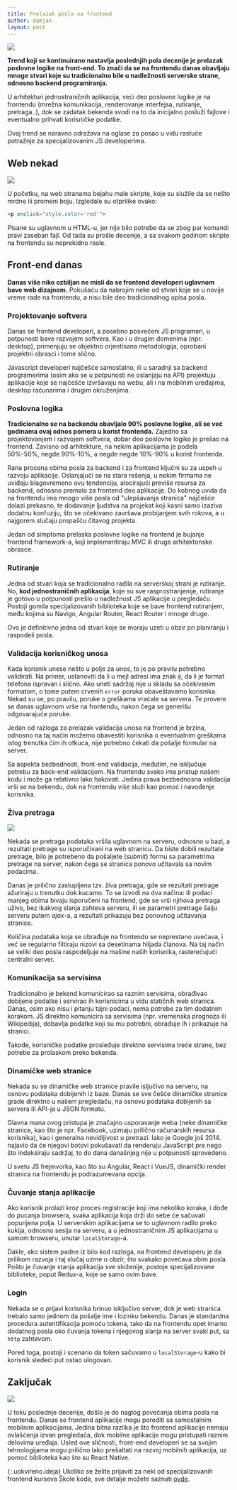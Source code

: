 ```yaml
---
title: Prelazak posla na frontend
author: damjan
layout: post
---
```


![](https://www.myamcat.com/blog/wp-content/uploads/2017/02/front-end-developer-wanted-illustration-e1487757289647.jpg)

**Trend koji se kontinuirano nastavlja poslednjih pola decenije je prelazak poslovne logike na front-end. To znači da se na frontendu danas obavljaju mnoge stvari koje su tradicionalno bile u nadležnosti serverske strane, odnosno backend programiranja.**

U arhitekturi jednostraničnih aplikacija, veći deo poslovne logike je na frontendu (mrežna komunikacija, renderovanje interfejsa, rutiranje, pretraga..), dok se zadatak bekenda svodi na to da inicijalno posluži fajlove i eventualno prihvati korisničke podatke. 

Ovaj trend se naravno odražava na oglase za posao u vidu rastuće potražnje za specijalizovanim JS developerima.

## Web nekad

![](/images/jezici/js-istorija.gif)

U početku, na web stranama bejahu male skripte, koje su služile da se nešto mrdne ili promeni boju. Izgledale su otprilike ovako:

```html
<p onclick="style.color='red'">
```

Pisane su uglavnom u HTML-u, jer nije bilo potrebe da se zbog par komandi pravi zaseban fajl. Od tada su prošle decenije, a sa svakom godinom skripte na frontendu su neprekidno rasle.

## Front-end danas

**Danas više niko ozbiljan ne misli da se frontend developeri uglavnom bave web dizajnom.** Pokušaću da nabrojim neke od stvari koje se u novije vreme rade na frontendu, a nisu bile deo tradicionalnog opisa posla.

### Projektovanje softvera

Danas se frontend developeri, a posebno posvećeni JS programeri, u potpunosti bave razvojem softvera. Kao i u drugim domenima (npr. desktop), primenjuju se objektno orjentisana metodologija, oprobani projektni obrasci i tome slično.

Javascript developeri najčešće samostalno, ili u saradnji sa backend programerima (osim ako se u potpunosti ne oslanjaju na API) projektuju aplikacije koje se najčešće izvršavaju na webu, ali i na mobilnim uređajima, desktop računarima i drugim okruženjima.

### Poslovna logika

**Tradicionalno se na backendu obavljalo 90% poslovne logike, ali se već godinama ovaj odnos pomera u korist frontenda.** Zajedno sa projektovanjem i razvojem softvera, dobar deo poslovne logike je prešao na frontend. Zavisno od arhitekture, na nekim aplikacijama je podela 50%-50%, negde 90%-10%, a negde negde 10%-90% u korist frontenda.

Rana procena obima posla za backend i za frontend ključni su za uspeh u razvoju aplikacije. Oslanjajući se na stara rešenja, u nekim firmama ne uviđaju blagovremeno ovu tendenciju, alocirajući previše resursa za backend, odnosno premalo za frontend deo aplikacije. Do kobnog uvida da na frontendu ima mnogo više posla od "ulepšavanja stranica" najčešće dolazi prekasno, te dodavanje ljudstva na projekat koji kasni samo izaziva dodatnu konfuziju, što se očekivano završava probijanjem svih rokova, a u najgorem slučaju propašću čitavog projekta.

Jedan od simptoma prelaska poslovne logike na frontend je bujanje frontend framework-a, koji implementiraju MVC ili druge arhitektonske obrasce.

### Rutiranje

Jedna od stvari koja se tradicionalno radila na serverskoj strani je rutiranje. No, **kod jednostraničnih aplikacija**, koje su sve rasprostranjenije, rutiranje je gotovo u potpunosti prešlo u nadležnost JS aplikacije u pregledaču. Postoji gomila specijalizovanih biblioteka koje se bave frontend rutiranjem, među kojima su Navigo, Angular Router, React Router i mnoge druge.

Ovo je definitivno jedna od stvari koje se moraju uzeti u obzir pri planiranju i raspodeli posla.

### Validacija korisničkog unosa

Kada korisnik unese nešto u polje za unos, to je po pravilu potrebno validirati. Na primer, ustanoviti da li u mejl adresi ima znak `@`, da li je format telefona ispravan i slično. Ako uneti sadržaj nije u skladu sa očekivanim formatom, o tome putem crvenih `error` poruka obaveštavamo korisnika. Nekad su se, po pravilu, poruke o greškama vraćale sa servera. Te provere se danas uglavnom vrše na frontendu, nakon čega se generišu odgovarajuće poruke. 

Jedan od razloga za prelazak validacija unosa na frontend je brzina, odnosno na taj način možemo obavestiti korisnika o eventualnim greškama istog trenutka čim ih otkuca, nije potrebno čekati da pošalje formular na server.

Sa aspekta bezbednosti, front-end validacija, međutim, ne isključuje potrebu za back-end validacijom. Na frontendu svako ima pristup našem kodu i može ga relativno lako hakovati. Jedina prava bezbednosna validacija vrši se na bekendu, dok na frontendu više služi kao pomoć i navođenje korisnika.

### Živa pretraga

![](https://1.bp.blogspot.com/-KfQabJKiXds/WPiJQvZCbxI/AAAAAAAAAe4/y3cguXDMjBgw1hQAubBIKWea9LQz1_6BACLcB/s1600/autocomplete-textbox-using-bootstrap-typehead-with-ajax-php-small.jpg)

Nekada se pretraga podataka vršila uglavnom na serveru, odnosno u bazi, a rezultati pretrage su isporučivani na web stranicu. Da biste dobili rezultate pretrage, bilo je potrebeno da pošaljete (*submit*) formu sa parametrima pretrage na server, nakon čega se stranica ponovo učitavala sa novim podacima.

Danas je prilično zastupljena tzv. živa pretraga, gde se rezultati pretrage ažuriraju u trenutku dok kucamo. To se izvodi na dva načina: ili podaci manjeg obima bivaju isporučeni na frontend, gde se vrši njihova pretraga uživo, bez ikakvog slanja zahteva serveru, ili se parametri pretrage šalju serveru putem *ajax*-a, a rezultati prikazuju bez ponovnog učitavanja stranice.

Količina podataka koja se obrađuje na frontendu se neprestano uvećava, i već se regularno filtiraju nizovi sa desetinama hiljada članova. Na taj način se veliki deo posla raspodeljuje na mašine naših korisnika, rasterećujući centralni server.

### Komunikacija sa servisima

Tradicionalno je bekend komunicirao sa raznim servisima, obrađivao dobijene podatke i servirao ih korisnicima u vidu statičnih web stranica. Danas, osim ako nisu i pitanju tajni podaci, nema potrebe za tim dodatnim korakom. JS direktno komunicira sa servisima (npr. vremenska prognoza ili Wikipedija), dobavlja podatke koji su mu potrebni, obrađuje ih i prikazuje na stranici.

Takođe, korisničke podatke prosleđuje direktno servisima treće strane, bez potrebe za prolaskom preko bekenda.

### Dinamičke web stranice

Nekada su se dinamičke web stranice pravile isljučivo na serveru, na osnovu podataka dobijenih iz baze. Danas se sve češće dinamičke stranice grade direktno u našem pregledaču, na osnovu podataka dobijenih sa servera ili API-ja u JSON formatu. 

Glavna mana ovog pristupa je značajno usporavanje weba (neke dinamičke stranice, kao što je npr. Facebook, uzimaju prilično računarskih resursa korisnika), kao i generalna nevidljivost u pretrazi. Iako je Google još 2014. najavio da će njegovi botovi pokušavati da renderuju JavaScript pre nego što indeksiraju sadržaj, to do dana današnjeg nije u potpunosti sprovedeno.

U svetu JS frejmvorka, kao što su Angular, React i VueJS, dinamički render stranica na frontendu je podrazumevana opcija.

### Čuvanje stanja aplikacije

Ako korisnik prolazi kroz proces registracije koji ima nekoliko koraka, i dođe do pucanja browsera, svaka aplikacija koja drži do sebe će sačuvati popunjena polja. U serverskim aplikacijama se to uglavnom radilo preko kukija, odnosno sesija na serveru, a u jednostraničnim JS aplikacijama u samom browseru, unutar `localStorage`-a.

Dakle, ako sistem padne iz bilo kod razloga, na frontend developeru je da prilikom razvoja i taj slučaj uzme u obzir, što svakako povećava obim posla. Pošto je čuvanje stanja aplikacija sve složenije, postoje specijalizovane biblioteke, poput Redux-a, koje se samo ovim bave.

### Login

Nekada se o prijavi korisnika brinuo isključivo server, dok je web stranica trebalo samo jednom da pošalje ime i lozinku bekendu. Danas je standardna procedura autentifikacija pomoću tokena, tako da na frontendu opet imamo dodatnog posla oko čuvanja tokena i njegovog slanja na server svaki put, sa `http` zahtevom.

Pored toga, postoji i scenario da token sačuvamo u `localStorage`-u kako bi korisnik sledeći put ostao ulogovan.

## Zaključak

![](http://www.quytech.com/img/reactnativeapp.jpg)

U toku poslednje decenije, došlo je do naglog povećanja obima posla na frontendu. Danas se frontend aplikacije mogu porediti sa samostalnim mobilnim aplikacijama. Jedina bitna razlika je što frontend aplikacije nemaju ovlašćenja izvan pregledača, dok mobilne aplikacije mogu pristupati raznim delovima uređaja. Usled ove sličnosti, front-end developeri se sa svojim tehnologijama mogu prilično lako prešaltati na razvoj mobilnih aplikacija, uz pomoć biblioteka kao što su React Native.

{:.uokvireno.ideja}
Ukoliko se želite prijaviti za neki od specijalizovanih frontend kurseva Škole koda, sve detalje možete saznati [ovde](/upis-u-toku).